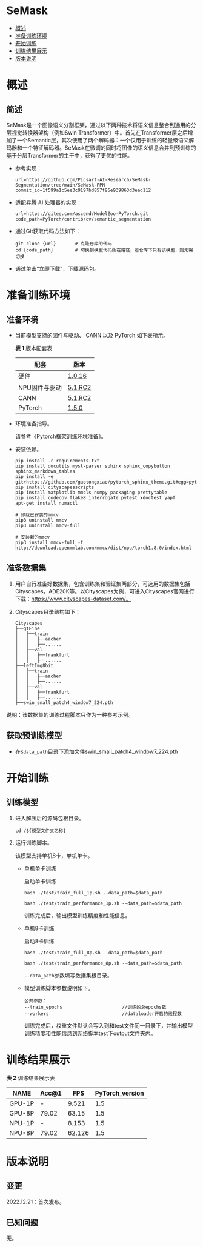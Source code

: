 # SeMask

-   [概述](#概述)
-   [准备训练环境](#准备训练环境)
-   [开始训练](#开始训练)
-   [训练结果展示](#训练结果展示)
-   [版本说明](#版本说明)

# 概述

## 简述
SeMask是一个图像语义分割框架，通过以下两种技术将语义信息整合到通用的分层视觉转换器架构（例如Swin Transformer）中。首先在Transformer层之后增加了一个Semantic层，其次使用了两个解码器：一个仅用于训练的轻量级语义解码器和一个特征解码器。SeMask在微调的同时将图像的语义信息合并到预训练的基于分层Transformer的主干中，获得了更优的性能。

- 参考实现：

  ```
  url=https://github.com/Picsart-AI-Research/SeMask-Segmentation/tree/main/SeMask-FPN
  commit_id=1f599a1c5ee3c9197bd857f95e939863d3ead112
  ```

- 适配昇腾 AI 处理器的实现：

  ```
  url=https://gitee.com/ascend/ModelZoo-PyTorch.git
  code_path=PyTorch/contrib/cv/semantic_segmentation
  ```
  
- 通过Git获取代码方法如下：

  ```
  git clone {url}       # 克隆仓库的代码
  cd {code_path}        # 切换到模型代码所在路径，若仓库下只有该模型，则无需切换
  ```
  
- 通过单击“立即下载”，下载源码包。

# 准备训练环境

## 准备环境

- 当前模型支持的固件与驱动、 CANN 以及 PyTorch 如下表所示。

  **表 1**  版本配套表

  | 配套       | 版本                                                         |
  | ---------- | ------------------------------------------------------------ |
  | 硬件 | [1.0.16](https://www.hiascend.com/hardware/firmware-drivers?tag=commercial) |
  | NPU固件与驱动 | [5.1.RC2](https://www.hiascend.com/hardware/firmware-drivers?tag=commercial) |
  | CANN       | [5.1.RC2](https://www.hiascend.com/software/cann/commercial?version=5.1.RC2) |
  | PyTorch    | [1.5.0](https://gitee.com/ascend/pytorch/tree/v1.5.0/) |

- 环境准备指导。

  请参考《[Pytorch框架训练环境准备](https://www.hiascend.com/document/detail/zh/ModelZoo/pytorchframework/ptes)》。
  
- 安装依赖。

  ```
  pip install -r requirements.txt
  pip install docutils myst-parser sphinx sphinx_copybutton sphinx_markdown_tables
  pip install -e git+https://github.com/gaotongxiao/pytorch_sphinx_theme.git#egg=pytorch_sphinx_theme
  pip install cityscapesscripts
  pip install matplotlib mmcls numpy packaging prettytable
  pip install codecov flake8 interrogate pytest xdoctest yapf
  apt-get install numactl
  
  # 卸载已安装的mmcv
  pip3 uninstall mmcv
  pip3 uninstall mmcv-full
  
  # 安装新的mmcv
  pip3 install mmcv-full -f http://download.openmmlab.com/mmcv/dist/npu/torch1.8.0/index.html
  ```

## 准备数据集

1. 用户自行准备好数据集，包含训练集和验证集两部分，可选用的数据集包括Cityscapes，ADE20K等。以Cityscapes为例，可进入Cityscapes官网进行下载：https://www.cityscapes-dataset.com/。

	
2. Cityscapes目录结构如下：
	```
    Cityscapes
    ├──gtFine
    │   ├──train
    │   │   ├──aachen
    │   │   ├──......
    │   ├──val
    │   │   ├──frankfurt
    │   │   ├──......
    ├──leftImg8bit 
    │   ├──train
    │   │   ├──aachen
    │   │   ├──......
    │   ├──val
    │   │   ├──frankfurt
    │   │   ├──......
    ├──swin_small_patch4_window7_224.pth
	```

说明：该数据集的训练过程脚本只作为一种参考示例。

## 获取预训练模型

- 在`$data_path`目录下添加文件[swin_small_patch4_window7_224.pth](https://github.com/SwinTransformer/storage/releases/download/v1.0.0/swin_small_patch4_window7_224.pth)

# 开始训练

## 训练模型

1. 进入解压后的源码包根目录。

   ```
   cd /${模型文件夹名称} 
   ```

2. 运行训练脚本。

   该模型支持单机8卡，单机单卡。

   - 单机单卡训练

     启动单卡训练

     ```
     bash ./test/train_full_1p.sh --data_path=$data_path
     ```
     ```
     bash ./test/train_performance_1p.sh --data_path=$data_path
     ```
    
     训练完成后，输出模型训练精度和性能信息。

   - 单机8卡训练

     启动8卡训练

     ```
     bash ./test/train_full_8p.sh --data_path=$data_path
     ```
     ```
     bash ./test/train_performance_8p.sh --data_path=$data_path
     ```
     `--data_path`参数填写数据集根目录。

   - 模型训练脚本参数说明如下。

      ```
      公共参数：
      --train_epochs                      //训练的总epochs数
      --workers                           //dataloader开启的线程数
      ```
    
     训练完成后，权重文件默认会写入到和test文件同一目录下，并输出模型训练精度和性能信息到网络脚本test下output文件夹内。

# 训练结果展示


  **表 2**  训练结果展示表

  | NAME   | Acc@1 | FPS   | PyTorch_version |
  |--------|-------|-------|-----------------|
  | GPU-1P | -  | 9.521  | 1.5             |
  | GPU-8P | 79.02  | 63.15   | 1.5             |
  | NPU-1P | -  | 8.153  | 1.5             |
  | NPU-8P | 79.02  | 62.126 | 1.5             |



# 版本说明

## 变更

2022.12.21：首次发布。


## 已知问题
无。
